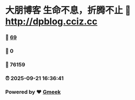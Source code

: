 # 大朋博客 生命不息，折腾不止 :link: http://dpblog.cciz.cc 
### :page_facing_up: [69](http://dpblog.cciz.cc/tag.html) 
### :speech_balloon: 0 
### :hibiscus: 76159 
### :alarm_clock: 2025-09-21 16:36:41 
### Powered by :heart: [Gmeek](https://github.com/Meekdai/Gmeek)
